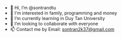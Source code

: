 - 👋 Hi, I’m @sontrandtu
- 👀 I'm interested in family, programming and money
- 🌱 I’m currently learning in Duy Tan University
- 💞️ I’m looking to collaborate with everyone
- 📫 Contact me by Email: sontran2k37@gmail.com

<!---
sontrandtu/sontrandtu is a ✨ special ✨ repository because its `README.md` (this file) appears on your GitHub profile.
You can click the Preview link to take a look at your changes.
--->
